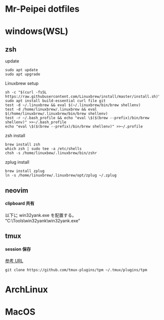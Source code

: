 # Mr-Peipei dotfiles

# windows(WSL)

## zsh

update

```
sudo apt update
sudo apt upgrade
```

Linuxbrew setup

```
sh -c "$(curl -fsSL https://raw.githubusercontent.com/Linuxbrew/install/master/install.sh)"
sudo apt install build-essential curl file git
test -d ~/.linuxbrew && eval $(~/.linuxbrew/bin/brew shellenv)
test -d /home/linuxbrew/.linuxbrew && eval $(/home/linuxbrew/.linuxbrew/bin/brew shellenv)
test -r ~/.bash_profile && echo "eval \$($(brew --prefix)/bin/brew shellenv)" >>~/.bash_profile
echo "eval \$($(brew --prefix)/bin/brew shellenv)" >>~/.profile
```

zsh install

```
brew install zsh
which zsh | sudo tee -a /etc/shells
chsh -s /home/linuxbew/.linuxbrew/bin/zshr
```

zplug install

```
brew install zplug
ln -s /home/linuxbrew/.linuxbrew/opt/zplug ~/.zplug
```

## neovim

#### clipboard 共有

以下に win32yank.exe を配置する。  
"C:\Tools\win32yank\win32yank.exe"

## tmux

#### session 保存

[参考 URL](https://github.com/tmux-plugins/tmux-resurrect)

```
git clone https://github.com/tmux-plugins/tpm ~/.tmux/plugins/tpm
```

# ArchLinux

# MacOS
